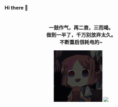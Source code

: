 ### Hi there 👋

<h3 align="center"> 
    <br>
    一鼓作气，再二衰，三而竭。
    <br>
    做到一半了，千万别放弃太久。
    <br>
    不断重启很耗电的~
</h3>

<p align="center">
<picture> 
    <img  height="170px" width="160px" src="https://github.com/yiuman/yiuman/blob/master/resources/meizi.gif"/>
</picture>
<picture>
    <source media="(prefers-color-scheme: dark)" srcset="https://github-readme-stats.vercel.app/api?username=Yiuman&show_icons=true&theme=omni" />
    <img src="https://github-readme-stats.vercel.app/api?username=Yiuman&show_icons=true&count_private=true&hide=contribs">
</picture>
</p>





